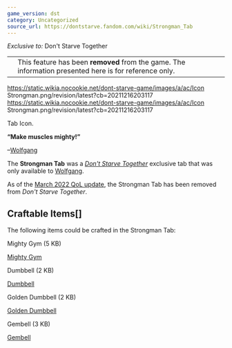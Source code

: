 ```yaml
---
game_version: dst
category: Uncategorized
source_url: https://dontstarve.fandom.com/wiki/Strongman_Tab
---
```


*Exclusive to:* Don't Starve Together

|  |  |
| --- | --- |
|  | This feature has been **removed** from the game. The information presented here is for reference only. |

 https://static.wikia.nocookie.net/dont-starve-game/images/a/ac/Icon Strongman.png/revision/latest?cb=20211216203117 https://static.wikia.nocookie.net/dont-starve-game/images/a/ac/Icon Strongman.png/revision/latest?cb=20211216203117 

Tab Icon.

 

**“**Make muscles mighty!**”**

–[Wolfgang](/wiki/Wolfgang "Wolfgang")

The **Strongman Tab** was a *[Don't Starve Together](/wiki/Don%27t_Starve_Together "Don't Starve Together")* exclusive tab that was only available to [Wolfgang](/wiki/Wolfgang "Wolfgang").

As of the [March 2022 QoL update](/wiki/Don%27t_Starve_Together/Version_History#March_24,_2022_-_March_2022_QoL_Update "Don't Starve Together/Version History"), the Strongman Tab has been removed from *Don't Starve Together*.

## Craftable Items[]

The following items could be crafted in the Strongman Tab:

Mighty Gym (5 KB)

[Mighty Gym](/wiki/Mighty_Gym "Mighty Gym")

Dumbbell (2 KB)

[Dumbbell](/wiki/Dumbbell "Dumbbell")

Golden Dumbbell (2 KB)

[Golden Dumbbell](/wiki/Golden_Dumbbell "Golden Dumbbell")

Gembell (3 KB)

[Gembell](/wiki/Gembell "Gembell")